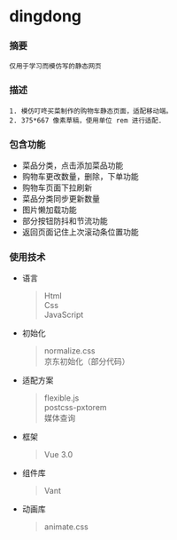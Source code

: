 # dingdong

### 摘要
```
仅用于学习而模仿写的静态网页
```

### 描述
```
1. 模仿叮咚买菜制作的购物车静态页面，适配移动端。
2. 375*667 像素草稿，使用单位 rem 进行适配.
```

### 包含功能
* 菜品分类，点击添加菜品功能
* 购物车更改数量，删除，下单功能
* 购物车页面下拉刷新
* 菜品分类同步更新数量
* 图片懒加载功能
* 部分按钮防抖和节流功能
* 返回页面记住上次滚动条位置功能

### 使用技术
* 语言
  > Html  
  > Css  
  > JavaScript
* 初始化
  > normalize.css  
  > 京东初始化（部分代码）
* 适配方案
  > flexible.js  
  > postcss-pxtorem  
  > 媒体查询
* 框架
  > Vue 3.0
* 组件库
  > Vant
* 动画库
  > animate.css
